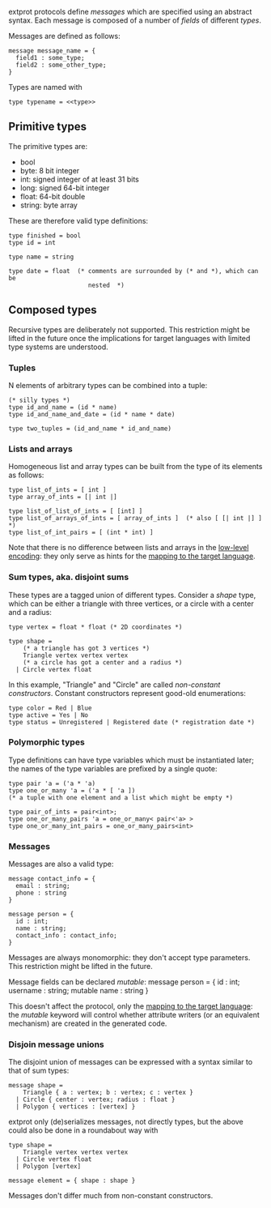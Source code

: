 
extprot protocols define *messages* which are specified using an abstract
syntax. Each message is composed of a number of *fields* of different
*types*.

Messages are defined as follows:

    message message_name = {
      field1 : some_type;
      field2 : some_other_type;
    }

Types are named with

    type typename = <<type>>

## Primitive types

The primitive types are:

* bool
* byte: 8 bit integer
* int: signed integer of at least 31 bits
* long: signed 64-bit integer
* float: 64-bit double
* string: byte array

These are therefore valid type definitions:

    type finished = bool
    type id = int

    type name = string

    type date = float  (* comments are surrounded by (* and *), which can be
                          nested  *)

## Composed types

Recursive types are deliberately not supported. This restriction might be
lifted in the future once the implications for target languages with limited
type systems are understood.

### Tuples

N elements of arbitrary types can be combined into a tuple:

    (* silly types *)
    type id_and_name = (id * name)
    type id_and_name_and_date = (id * name * date)

    type two_tuples = (id_and_name * id_and_name)

### Lists and arrays

Homogeneous list and array types can be built from the type of its elements as
follows:

    type list_of_ints = [ int ]
    type array_of_ints = [| int |]

    type list_of_list_of_ints = [ [int] ]
    type list_of_arrays_of_ints = [ array_of_ints ]  (* also [ [| int |] ] *)
    type list_of_int_pairs = [ (int * int) ]

Note that there is no difference between lists and arrays in the
[low-level encoding](encoding.md): they only serve as hints for
the [mapping to the target language](language-mapping.md).

### Sum types, aka. disjoint sums

These types are a tagged union of different types. Consider a _shape_ type,
which can be either a triangle with three vertices, or a circle with a center
and a radius:

    type vertex = float * float (* 2D coordinates *)

    type shape =
        (* a triangle has got 3 vertices *)
        Triangle vertex vertex vertex
        (* a circle has got a center and a radius *)
      | Circle vertex float

In this example, "Triangle" and "Circle" are called
*non-constant constructors*. Constant constructors represent good-old
enumerations:

    type color = Red | Blue
    type active = Yes | No
    type status = Unregistered | Registered date (* registration date *)

### Polymorphic types

Type definitions can have type variables which must be instantiated later;
the names of the type variables are prefixed by a single quote:

    type pair 'a = ('a * 'a)
    type one_or_many 'a = ('a * [ 'a ])
    (* a tuple with one element and a list which might be empty *)

    type pair_of_ints = pair<int>;
    type one_or_many_pairs 'a = one_or_many< pair<'a> >
    type one_or_many_int_pairs = one_or_many_pairs<int>

### Messages

Messages are also a valid type:

    message contact_info = {
      email : string;
      phone : string
    }

    message person = {
      id : int;
      name : string;
      contact_info : contact_info;
    }

Messages are always monomorphic: they don't accept type parameters. This
restriction might be lifted in the future.

Message fields can be declared *mutable*:
    message person = {
      id : int;
      username : string;
      mutable name : string
    }

This doesn't affect the protocol, only the [mapping to the target
language](doc/language-mapping.md): the _mutable_ keyword will control whether
attribute writers (or an equivalent mechanism) are created in the generated
code.

### Disjoin message unions

The disjoint union of messages can be expressed with a syntax similar to
that of sum types:

    message shape =
        Triangle { a : vertex; b : vertex; c : vertex }
      | Circle { center : vertex; radius : float }
      | Polygon { vertices : [vertex] }

extprot only (de)serializes messages, not directly types, but the above could
also be done in a roundabout way with

    type shape =
        Triangle vertex vertex vertex
      | Circle vertex float
      | Polygon [vertex]

    message element = { shape : shape }

Messages don't differ much from non-constant constructors.


